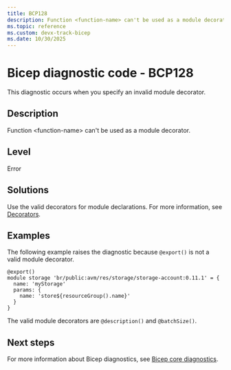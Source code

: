 ```yaml
---
title: BCP128
description: Function <function-name> can't be used as a module decorator.
ms.topic: reference
ms.custom: devx-track-bicep
ms.date: 10/30/2025
---
```


# Bicep diagnostic code - BCP128

This diagnostic occurs when you specify an invalid module decorator.

## Description

Function \<function-name> can't be used as a module decorator.

## Level

Error

## Solutions

Use the valid decorators for module declarations. For more information, see [Decorators](../modules.md#use-decorators).

## Examples

The following example raises the diagnostic because `@export()` is not a valid module decorator.

```bicep
@export()
module storage 'br/public:avm/res/storage/storage-account:0.11.1' = {
  name: 'myStorage'
  params: {
    name: 'store${resourceGroup().name}'
  }
}
```

The valid module decorators are `@description()` and `@batchSize()`. 

## Next steps

For more information about Bicep diagnostics, see [Bicep core diagnostics](../bicep-core-diagnostics.md).
